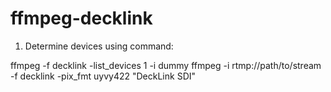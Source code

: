 # ffmpeg-decklink


1) Determine devices using command: 

ffmpeg -f decklink -list_devices 1 -i dummy
ffmpeg -i rtmp://path/to/stream -f decklink -pix_fmt uyvy422 "DeckLink SDI"
